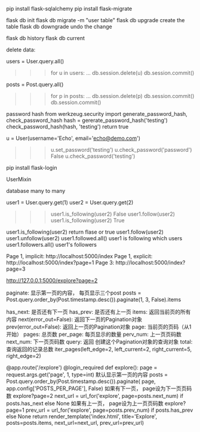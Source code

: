pip install flask-sqlalchemy
pip install flask-migrate

flask db init
flask db migrate -m "user table"
flask db upgrade  create the table
flask db downgrade  undo the change

flask db history
flask db current


delete data:

users = User.query.all()
>>> for u in users:
...     db.session.delete(u)
db.session.commit()

posts = Post.query.all()
>>> for p in posts:
...     db.session.delete(p)
>>> db.session.commit()
db.session.commit()

password hash
from werkzeug.security import generate_password_hash, check_password_hash
hash = gererate_password_hash('testing')
check_password_hash(hash, 'testing')
return true

u = User(username='Echo', email='echo@demo.com')
>>> u.set_password('testing')
>>> u.check_password('password')
False
>>> u.check_password('testing')

pip install flask-login

UserMixin

database many to many

user1  = User.query.get(1)
user2 = User.query.get(2)

>>> user1.is_following(user2)
False
>>> user1.follow(user2)
>>> user1.is_following(user2)
True

user1.is_following(user2)  return flase or true
user1.follow(user2)
user1.unfollow(user2)
user1.followed.all()  user1 is following which users
user1.followers.all()  user1's followers



Page 1, implicit: http://localhost:5000/index
Page 1, explicit: http://localhost:5000/index?page=1
Page 3: http://localhost:5000/index?page=3

http://127.0.0.1:5000/explore?page=2

paginate: 显示第一页的内容， 每页显示三个post
posts = Post.query.order_by(Post.timestamp.desc()).paginate(1, 3, False).items

has_next: 是否还有下一页
has_prev: 是否还有上一页
items: 返回当前页的所有内容
next(error_out=False): 返回下一页的Pagination对象
prev(error_out=False): 返回上一页的Pagination对象
page: 当前页的页码（从1开始）
pages: 总页数
per_page: 每页显示的数量
perv_num: 上一页页码数
next_num: 下一页页码数
query: 返回 创建这个Pagination对象的查询对象
total: 查询返回的记录总数
iter_pages(left_edge=2, left_current=2, right_current=5, right_edge=2)


@app.route('/explore')
@login_required
def explore():
    page = request.args.get('page', 1, type=int)  默认显示第一页的内容
    posts = Post.query.order_by(Post.timestamp.desc()).paginate(
        page, app.config['POSTS_PER_PAGE'], False)
    如果有下一页， page设为下一页页码数  explore?page=2
    next_url = url_for('explore', page=posts.next_num) if posts.has_next else None
    如果有上一页， page设为上一页页码数  explore?page=1
    prev_url = url_for('explore', page=posts.prev_num) if posts.has_prev else None
    return render_template('index.html', title='Explore', posts=posts.items,
                           next_url=next_url, prev_url=prev_url)
